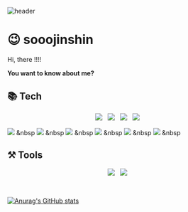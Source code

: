 ![header](https://capsule-render.vercel.app/api?type=slice&color=auto&height=300&section=header&text=sooojinshin&fontSize=80)<br>
# 😉 sooojinshin
Hi, there !!!! 

**You want to know about me?**

## 📚 Tech
<p align="center">
<img src ="https://img.shields.io/badge/java-007396.svg?&style=flat-square&logo=java&logoColor=white"/></a> &nbsp
<img src="https://img.shields.io/badge/oracle-F80000?style=for-the-badge&logo=oracle&logoColor=white"> &nbsp
<img src="https://img.shields.io/badge/html5-E34F26?style=for-the-badge&logo=html5&logoColor=white"> &nbsp
<img src="https://img.shields.io/badge/css3-1572B6?style=for-the-badge&logo=css3&logoColor=white"> &nbsp


<img src="https://img.shields.io/badge/javascript-F7DF1E?style=flat-square&logo=javascript&logoColor=white"/> &nbsp
<img src="https://img.shields.io/badge/springboot-6DB33F?style=flat-square&logo=springboot&logoColor=white"/></a> &nbsp
<img src="https://img.shields.io/badge/MySQL-4479A1?style=flat-square&logo=MySQL&logoColor=white"/></a> &nbsp
<img src="https://img.shields.io/badge/MyBatis-E34F26?style=flat-square&logo=MyBatis&logoColor=white"/></a> &nbsp
<img src="https://img.shields.io/badge/R-276DC3?style=flat-square&logo=R&logoColor=white"/></a> &nbsp
<img src="https://img.shields.io/badge/Nodejs-339933?style=flat-square&logo=Nodejs&logoColor=white"/> &nbsp

 </p>

## ⚒️ Tools
<p align="center">
<img src="https://img.shields.io/badge/eclipse-2C2255?style=flat-square&logo=eclipse ide&logoColor=white"/></a> &nbsp
<img src="https://img.shields.io/badge/visual studio-007ACC?style=flat-square&logo=visual studio code&logoColor=white"/></a> &nbsp
 </p>

<br/>


[![Anurag's GitHub stats](https://github-readme-stats.vercel.app/api?username=sooojinshin)](https://github.com/sooojinshin/github-readme-stats)
<!--[![Solved.ac 프로필](http://mazassumnida.wtf/api/v2/generate_badge?boj=wls3147)](https://solved.ac/wls3147)-->

<!--
**sooojinshin/sooojinshin** is a ✨ _special_ ✨ repository because its `README.md` (this file) appears on your GitHub profile.

Here are some ideas to get you started:

- 🔭 I’m currently working on ...
- 🌱 I’m currently learning full stack development
- 👯 I’m looking to collaborate on ...
- 🤔 I’m looking for help with ...
- 💬 Ask me about ...
- 📫 How to reach me: ...
- 😄 Pronouns: ...
- ⚡ Fun fact: ...
-->
